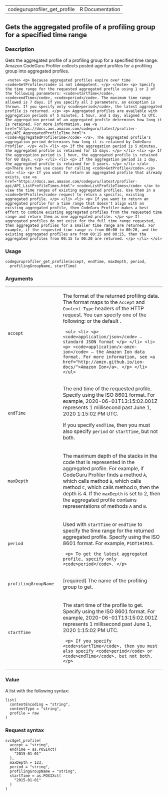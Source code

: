 <table style="width: 100%;">
<tbody>
<tr class="odd">
<td>codeguruprofiler_get_profile</td>
<td style="text-align: right;">R Documentation</td>
</tr>
</tbody>
</table>

## Gets the aggregated profile of a profiling group for a specified time range

### Description

Gets the aggregated profile of a profiling group for a specified time
range. Amazon CodeGuru Profiler collects posted agent profiles for a
profiling group into aggregated profiles.

     <note> <p> Because aggregated profiles expire over time <code>GetProfile</code> is not idempotent. </p> </note> <p> Specify the time range for the requested aggregated profile using 1 or 2 of the following parameters: <code>startTime</code>, <code>endTime</code>, <code>period</code>. The maximum time range allowed is 7 days. If you specify all 3 parameters, an exception is thrown. If you specify only <code>period</code>, the latest aggregated profile is returned. </p> <p> Aggregated profiles are available with aggregation periods of 5 minutes, 1 hour, and 1 day, aligned to UTC. The aggregation period of an aggregated profile determines how long it is retained. For more information, see <a href="https://docs.aws.amazon.com/codeguru/latest/profiler-api/API_AggregatedProfileTime.html"> <code>AggregatedProfileTime</code> </a>. The aggregated profile's aggregation period determines how long it is retained by CodeGuru Profiler. </p> <ul> <li> <p> If the aggregation period is 5 minutes, the aggregated profile is retained for 15 days. </p> </li> <li> <p> If the aggregation period is 1 hour, the aggregated profile is retained for 60 days. </p> </li> <li> <p> If the aggregation period is 1 day, the aggregated profile is retained for 3 years. </p> </li> </ul> <p>There are two use cases for calling <code>GetProfile</code>.</p> <ol> <li> <p> If you want to return an aggregated profile that already exists, use <a href="https://docs.aws.amazon.com/codeguru/latest/profiler-api/API_ListProfileTimes.html"> <code>ListProfileTimes</code> </a> to view the time ranges of existing aggregated profiles. Use them in a <code>GetProfile</code> request to return a specific, existing aggregated profile. </p> </li> <li> <p> If you want to return an aggregated profile for a time range that doesn't align with an existing aggregated profile, then CodeGuru Profiler makes a best effort to combine existing aggregated profiles from the requested time range and return them as one aggregated profile. </p> <p> If aggregated profiles do not exist for the full time range requested, then aggregated profiles for a smaller time range are returned. For example, if the requested time range is from 00:00 to 00:20, and the existing aggregated profiles are from 00:15 and 00:25, then the aggregated profiles from 00:15 to 00:20 are returned. </p> </li> </ol> 

### Usage

    codeguruprofiler_get_profile(accept, endTime, maxDepth, period,
      profilingGroupName, startTime)

### Arguments

<table>
<colgroup>
<col style="width: 35%" />
<col style="width: 65%" />
</colgroup>
<tbody>
<tr class="odd">
<td><code id="codeguruprofiler_get_profile_:_accept">accept</code></td>
<td><p>The format of the returned profiling data. The format maps to the
<code>Accept</code> and <code>Content-Type</code> headers of the HTTP
request. You can specify one of the following: or the default .</p>
<div class="sourceCode">
<pre><code> &lt;ul&gt; &lt;li&gt; &lt;p&gt; &lt;code&gt;application/json&lt;/code&gt; — standard JSON format &lt;/p&gt; &lt;/li&gt; &lt;li&gt; &lt;p&gt; &lt;code&gt;application/x-amzn-ion&lt;/code&gt; — the Amazon Ion data format. For more information, see &lt;a href=&quot;http://amzn.github.io/ion-docs/&quot;&gt;Amazon Ion&lt;/a&gt;. &lt;/p&gt; &lt;/li&gt; &lt;/ul&gt;</code></pre>
</div></td>
</tr>
<tr class="even">
<td><code
id="codeguruprofiler_get_profile_:_endTime">endTime</code></td>
<td><p>The end time of the requested profile. Specify using the ISO 8601
format. For example, 2020-06-01T13:15:02.001Z represents 1 millisecond
past June 1, 2020 1:15:02 PM UTC.</p>
<p>If you specify <code>endTime</code>, then you must also specify
<code>period</code> or <code>startTime</code>, but not both.</p></td>
</tr>
<tr class="odd">
<td><code
id="codeguruprofiler_get_profile_:_maxDepth">maxDepth</code></td>
<td><p>The maximum depth of the stacks in the code that is represented
in the aggregated profile. For example, if CodeGuru Profiler finds a
method <code>A</code>, which calls method <code>B</code>, which calls
method <code>C</code>, which calls method <code>D</code>, then the depth
is 4. If the <code>maxDepth</code> is set to 2, then the aggregated
profile contains representations of methods <code>A</code> and
<code>B</code>.</p></td>
</tr>
<tr class="even">
<td><code id="codeguruprofiler_get_profile_:_period">period</code></td>
<td><p>Used with <code>startTime</code> or <code>endTime</code> to
specify the time range for the returned aggregated profile. Specify
using the ISO 8601 format. For example, <code>P1DT1H1M1S</code>.</p>
<div class="sourceCode">
<pre><code> &lt;p&gt; To get the latest aggregated profile, specify only &lt;code&gt;period&lt;/code&gt;. &lt;/p&gt;</code></pre>
</div></td>
</tr>
<tr class="odd">
<td><code
id="codeguruprofiler_get_profile_:_profilingGroupName">profilingGroupName</code></td>
<td><p>[required] The name of the profiling group to get.</p></td>
</tr>
<tr class="even">
<td><code
id="codeguruprofiler_get_profile_:_startTime">startTime</code></td>
<td><p>The start time of the profile to get. Specify using the ISO 8601
format. For example, 2020-06-01T13:15:02.001Z represents 1 millisecond
past June 1, 2020 1:15:02 PM UTC.</p>
<div class="sourceCode">
<pre><code> &lt;p&gt; If you specify &lt;code&gt;startTime&lt;/code&gt;, then you must also specify &lt;code&gt;period&lt;/code&gt; or &lt;code&gt;endTime&lt;/code&gt;, but not both. &lt;/p&gt;</code></pre>
</div></td>
</tr>
</tbody>
</table>

### Value

A list with the following syntax:

    list(
      contentEncoding = "string",
      contentType = "string",
      profile = raw
    )

### Request syntax

    svc$get_profile(
      accept = "string",
      endTime = as.POSIXct(
        "2015-01-01"
      ),
      maxDepth = 123,
      period = "string",
      profilingGroupName = "string",
      startTime = as.POSIXct(
        "2015-01-01"
      )
    )
